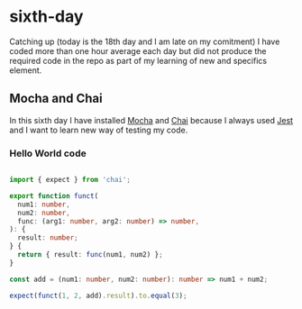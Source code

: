 # sixth-day

Catching up (today is the 18th day and I am late on my comitment) I have coded more than one hour average each day but did not produce the required code in the repo as part of my learning of new and specifics element.

## Mocha and Chai
In this sixth day I have installed [Mocha](https://mochajs.org/) and [Chai](https://www.chaijs.com/) because I always used [Jest](https://jestjs.io/) and I want to learn new way of testing my code.

### Hello World code

```typescript

import { expect } from 'chai';

export function funct(
  num1: number,
  num2: number,
  func: (arg1: number, arg2: number) => number,
): {
  result: number;
} {
  return { result: func(num1, num2) };
}

const add = (num1: number, num2: number): number => num1 + num2;

expect(funct(1, 2, add).result).to.equal(3);

```

